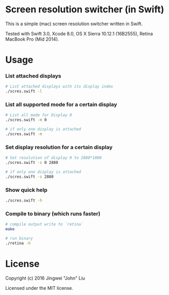 # Screen resolution switcher (in Swift)
This is a simple (mac) screen resolution switcher written in Swift.

Tested with Swift 3.0, Xcode 8.0, OS X Sierra 10.12.1 (16B2555), Retina MacBook Pro (Mid 2014).

# Usage
### List attached displays
```bash
# List attached displays with its display index
./scres.swift -l
```

### List all supported mode for a certain display
```bash
# List all mode for Display 0
./scres.swift -m 0

# if only one display is attached
./scres.swift -m
```

### Set display resolution for a certain display
```bash
# Set resolution of display 0 to 2880*1800
./scres.swift -s 0 2880

# if only one display is attached
./scres.swift -s 2880
```

### Show quick help
```bash
./scres.swift -h
```

### Compile to binary (which runs faster)
```bash
# compile output write to `retina`
make

# run binary
./retina -h
```

# License
Copyright (c) 2016 Jingwei "John" Liu

Licensed under the MIT license.
